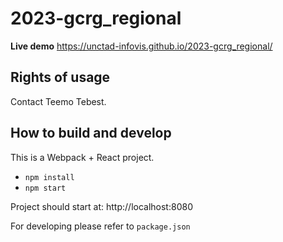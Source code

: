 # 2023-gcrg_regional

**Live demo** https://unctad-infovis.github.io/2023-gcrg_regional/

## Rights of usage

Contact Teemo Tebest.

## How to build and develop

This is a Webpack + React project.

* `npm install`
* `npm start`

Project should start at: http://localhost:8080

For developing please refer to `package.json`